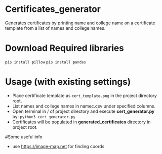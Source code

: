 # Certificates_generator
Generates certificates by printing name and college name on a certificate template from a list of names and college names.

# Download Required libraries
```pip install pillow```
```pip install pandas```

# Usage (with existing settings)
* Place certificate template as ```cert_template.png``` in the project directory root.
* List names and college names in namec.csv under specified columns.
* Open terminal in / of project directory and execute **cert_generator.py** by: 
```python3 cert_generator.py```
* Certificates will be populated in **generated_certificates** directory in project root.

#Some useful info
* use https://image-map.net for finding coords.
